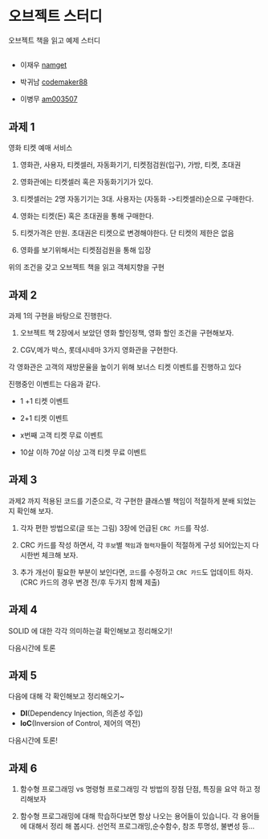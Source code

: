 # 오브젝트 스터디


오브젝트 책을 읽고 예제 스터디

## 

- 이재우 [namget](https://github.com/namget)

- 박귀남 [codemaker88](https://github.com/codemaker88)

- 이병무 [am003507](https://github.com/am003507)

## 과제 1

영화 티켓 예매 서비스

1. 영화관, 사용자, 티켓셀러, 자동화기기, 티켓점검원(입구), 가방, 티켓, 초대권

2. 영화관에는 티켓셀러 혹은 자동화기기가 있다.

3. 티켓셀러는 2명 자동기기는 3대. 사용자는 (자동화 ->티켓셀러)순으로 구매한다. 

4. 영화는 티켓(돈) 혹은 초대권을 통해 구매한다.

5. 티켓가격은 만원. 초대권은 티켓으로 변경해야한다. 단 티켓의 제한은 없음

6. 영화를 보기위해서는 티켓점검원을 통해 입장

위의 조건을 갖고 오브젝트 책을 읽고 객체지향을 구현


## 과제 2

과제 1의 구현을 바탕으로 진행한다.

1. 오브젝트 책 2장에서 보았던  영화 할인정책, 영화 할인 조건을 구현해보자.

2. CGV,메가 박스, 롯데시네마 3가지 영화관을 구현한다.

각 영화관은 고객의 재방문율을 높이기 위해  보너스 티켓 이벤트를 진행하고 있다

진행중인 이벤트는 다음과 같다.

- 1 +1 티켓 이벤트

- 2+1 티켓 이벤트 

- x번째 고객 티켓 무료 이벤트

- 10살 이하 70살 이상 고객 티켓 무료 이벤트


## 과제 3
과제2 까지 적용된 코드를 기준으로, 각 구현한 클래스별 책임이 적절하게 분배 되었는지 확인해 보자.

1. 각자 편한 방법으로(글 또는 그림) 3장에 언급된 `CRC 카드`를 작성.

2. CRC 카드를 작성 하면서, 각 `후보`별 `책임`과 `협력자`들이 적절하게 구성 되어있는지 다시한번 체크해 보자.

3. 추가 개선이 필요한 부분이 보인다면, `코드`를 수정하고 `CRC 카드`도 업데이트 하자.
(CRC 카드의 경우 변경 전/후 두가지 함께 제출)

## 과제 4

SOLID 에 대한 각각 의미하는걸 확인해보고 정리해오기! 

다음시간에 토론

## 과제 5

다음에 대해 각 확인해보고 정리해오기~

- **DI**(Dependency Injection, 의존성 주입)
- **IoC**(Inversion of Control, 제어의 역전)

다음시간에 토론!

## 과제 6

1. 함수형 프로그래밍  vs 명령형 프로그래밍
각 방법의 장점 단점, 특징을 요약 하고 정리해보자 

2. 함수형 프로그래밍에 대해 학습하다보면 항상 나오는 용어들이 있습니다.
각 용어들에 대해서 정리 해 봅시다. 
선언적 프로그래밍,순수함수, 참조 투명성, 불변성 등…

